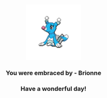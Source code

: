 <p align="center">
    <img src="https://raw.githubusercontent.com/PokeAPI/sprites/master/sprites/pokemon/729.png" width="150" height="150">
</p>
<h3 align="center">You were embraced by - <b>Brionne</b></h3>
<h3 align="center">Have a wonderful day!</h3>
